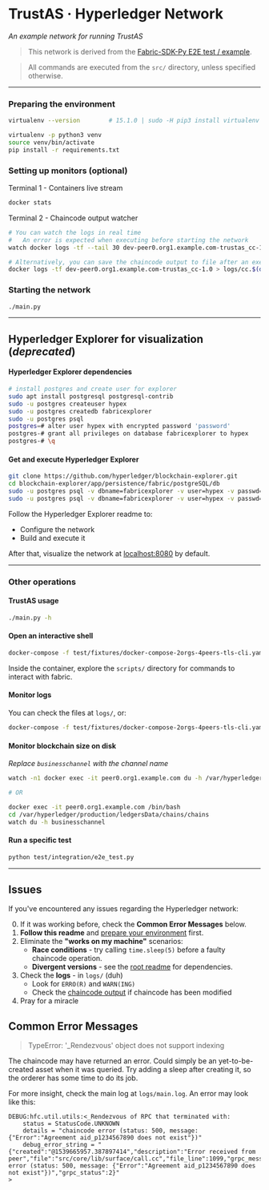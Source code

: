 # TrustAS · Hyperledger Network

_An example network for running TrustAS_

> This network is derived from the [Fabric-SDK-Py E2E test / example](https://github.com/hyperledger/fabric-sdk-py/blob/v0.7.0/test/integration/e2e_test.py).

> All commands are executed from the `src/` directory, unless specified otherwise.

------------------------------------------------------------------

### <a name="preparing"></a>Preparing the environment

```sh
virtualenv --version        # 15.1.0 | sudo -H pip3 install virtualenv

virtualenv -p python3 venv
source venv/bin/activate
pip install -r requirements.txt
```

### Setting up monitors (optional)

Terminal 1 - Containers live stream
```sh
docker stats
```

<a name="cc_out"></a>
Terminal 2 - Chaincode output watcher
```sh
# You can watch the logs in real time
#   An error is expected when executing before starting the network
watch docker logs -tf --tail 30 dev-peer0.org1.example.com-trustas_cc-1.0

# Alternatively, you can save the chaincode output to file after an execution
docker logs -tf dev-peer0.org1.example.com-trustas_cc-1.0 > logs/cc.$(date "%s").log
```

### Starting the network

```sh
./main.py
```

------------------------------------------------------------------


## Hyperledger Explorer for visualization (_deprecated_)

#### Hyperledger Explorer dependencies

```sh
# install postgres and create user for explorer
sudo apt install postgresql postgresql-contrib
sudo -u postgres createuser hypex
sudo -u postgres createdb fabricexplorer
sudo -u postgres psql
postgres=# alter user hypex with encrypted password 'password'
postgres-# grant all privileges on database fabricexplorer to hypex
postgres-# \q

```
#### Get and execute Hyperledger Explorer
```sh
git clone https://github.com/hyperledger/blockchain-explorer.git
cd blockchain-explorer/app/persistence/fabric/postgreSQL/db
sudo -u postgres psql -v dbname=fabricexplorer -v user=hypex -v passwd=8bfcd2f4a91e -f ./explorerpg.sql
sudo -u postgres psql -v dbname=fabricexplorer -v user=hypex -v passwd=8bfcd2f4a91e -f ./updatepg.sql
```

Follow the Hyperledger Explorer readme to:
- Configure the network
- Build and execute it

After that, visualize the network at [localhost:8080](http://localhost:8080) by default.

------------------------------------------------------------------

### Other operations

#### TrustAS usage
```sh
./main.py -h
```

#### Open an interactive shell
```sh
docker-compose -f test/fixtures/docker-compose-2orgs-4peers-tls-cli.yaml run --rm cli
```
Inside the container, explore the `scripts/` directory for commands to interact with fabric.

#### Monitor logs
You can check the files at `logs/`, or:
```sh
docker-compose -f test/fixtures/docker-compose-2orgs-4peers-tls-cli.yaml logs -f
```

#### Monitor blockchain size on disk
_Replace `businesschannel` with the channel name_
```sh
watch -n1 docker exec -it peer0.org1.example.com du -h /var/hyperledger/production/ledgersData/chains/chains/businesschannel

# OR

docker exec -it peer0.org1.example.com /bin/bash
cd /var/hyperledger/production/ledgersData/chains/chains
watch du -h businesschannel
```

#### Run a specific test
```sh
python test/integration/e2e_test.py
```

------------------------------------------------------------------

## Issues

If you've encountered any issues regarding the Hyperledger network:

0. If it was working before, check the **Common Error Messages** below.
1. **Follow this readme** and [prepare your environment](#preparing) first.
2. Eliminate the **"works on my machine"** scenarios:
    - **Race conditions** - try calling `time.sleep(5)` before a faulty chaincode operation.
    - **Divergent versions** - see the [root readme](../README.md) for dependencies.
3. Check the **logs** - in `logs/` (duh)
    - Look for `ERRO(R)` and `WARN(ING)`
    - Check the [chaincode output](#cc_out) if chaincode has been modified
4. Pray for a miracle

## Common Error Messages

> TypeError: '_Rendezvous' object does not support indexing

The chaincode may have returned an error. Could simply be an yet-to-be-created asset when it was queried. Try adding a sleep after creating it, so the orderer has some time to do its job.

For more insight, check the main log at `logs/main.log`. An error may look like this:
```log
DEBUG:hfc.util.utils:<_Rendezvous of RPC that terminated with:
	status = StatusCode.UNKNOWN
	details = "chaincode error (status: 500, message: {"Error":"Agreement aid_p1234567890 does not exist"})"
	debug_error_string = "{"created":"@1539665957.387897414","description":"Error received from peer","file":"src/core/lib/surface/call.cc","file_line":1099,"grpc_message":"chaincode error (status: 500, message: {"Error":"Agreement aid_p1234567890 does not exist"})","grpc_status":2}"
>
```
